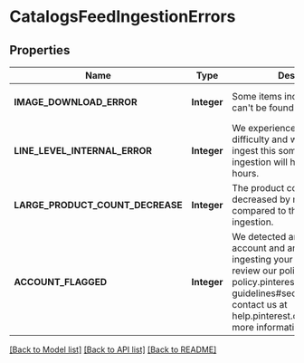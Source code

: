 # CatalogsFeedIngestionErrors
## Properties

| Name | Type | Description | Notes |
|------------ | ------------- | ------------- | -------------|
| **IMAGE\_DOWNLOAD\_ERROR** | **Integer** | Some items include images that can&#39;t be found. | [optional] [default to null] |
| **LINE\_LEVEL\_INTERNAL\_ERROR** | **Integer** | We experienced a technical difficulty and were unable to ingest this some items. The next ingestion will happen in 24 hours. | [optional] [default to null] |
| **LARGE\_PRODUCT\_COUNT\_DECREASE** | **Integer** | The product count has decreased by more than 99% compared to the last successful ingestion. | [optional] [default to null] |
| **ACCOUNT\_FLAGGED** | **Integer** | We detected an issue with your account and are not currently ingesting your items. Please review our policies at policy.pinterest.com/community-guidelines#section-spam or contact us at help.pinterest.com/contact for more information. | [optional] [default to null] |

[[Back to Model list]](../README.md#documentation-for-models) [[Back to API list]](../README.md#documentation-for-api-endpoints) [[Back to README]](../README.md)

